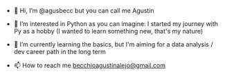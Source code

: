 - 👋 Hi, I’m @agusbecc but you can call me Agustin
- 👀 I’m interested in Python as you can imagine: I started my journey with Py as a hobby (I wanted to learn something new, that's my nature)
- 🌱 I’m currently learning the basics, but I'm aiming for a data analysis / dev career path in the long term

- 📫 How to reach me becchioagustinalejo@gmail.com
